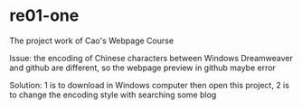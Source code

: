 # re01-one

The project work of Cao's Webpage Course

Issue: the encoding of Chinese characters between Windows Dreamweaver and github are different, so the webpage preview in github maybe error

Solution: 1 is to download in Windows computer then open this project, 2 is to change the encoding style with searching some blog
